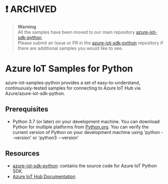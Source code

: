 # :exclamation: ARCHIVED

> **Warning**  
> All the samples have been moved to our main repository [azure-iot-sdk-python](https://github.com/Azure/azure-iot-sdk-python).  
> Please submit an Issue or PR in the [azure-iot-sdk-python](https://github.com/Azure/azure-iot-sdk-python) repository if there are additional samples you would like to see.

# Azure IoT Samples for Python

azure-iot-samples-python provides a set of easy-to-understand, continuously-tested samples for connecting to Azure IoT Hub via Azure/azure-iot-sdk-python.

## Prerequisites

- Python 3.7 (or later) on your development machine.  You can download Python for multiple platforms from [Python.org](https://www.python.org/downloads/).  You can verify the current version of Python on your development machine using 'python --version' or 'python3 --version'

## Resources

- [azure-iot-sdk-python](https://github.com/Azure/azure-iot-sdk-python): contains the source code for Azure IoT Python SDK.
- [Azure IoT Hub Documentation](https://docs.microsoft.com/azure/iot-hub/)
